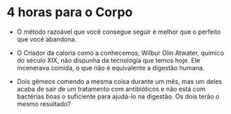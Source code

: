 # 4 horas para o Corpo

- O método razoável que você consegue seguir é melhor que o perfeito que você abandona.

- O Criador da caloria como a conhecemos, Wilbur Olin Atwater, químico do século XIX, não dispunha da tecnologia que temos hoje. Ele incenerava comida, o que não é equivalente a digestão humana.

- Dois gêmeos comendo a mesma coisa durante um mês, mas um deles acaba de sair de um tratamento com antibióticos e não está com bactérias boas o suficiente para ajudá-lo na digestão. Os dois terão o mesmo resultado?
